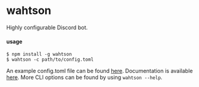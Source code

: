# wahtson

Highly configurable Discord bot.

#### usage

```
$ npm install -g wahtson
$ wahtson -c path/to/config.toml
```

An example config.toml file can be found [here](https://github.com/wahtson/bot/blob/master/config-example.toml). Documentation is available [here](https://wahtson.js.org/wiki/2.1.0/config). More CLI options can be found by using `wahtson --help`.
